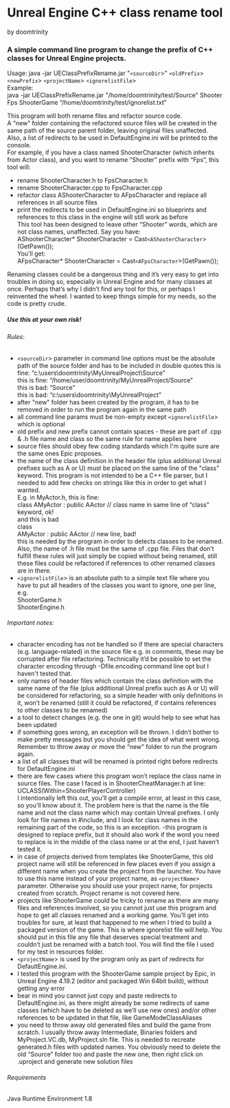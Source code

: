 # Unreal Engine C++ class rename tool  
by doomtrinity

### A simple command line program to change the prefix of C++ classes for Unreal Engine projects.  

Usage: java -jar UEClassPrefixRename.jar "`<sourceDir`>" `<oldPrefix`> `<newPrefix`> `<projectName`> `<ignorelistFile`>  
Example:  
java -jar UEClassPrefixRename.jar "/home/doomtrinity/test/Source" Shooter Fps ShooterGame “/home/doomtrinity/test/ignorelist.txt”  

This program will both rename files and refactor source code.  
A “new” folder containing the refactored source files will be created in the same path of the source parent folder, leaving original files unaffected. Also, a list of redirects to be used in DefaultEngine.ini will be printed to the console.  
For example, if you have a class named ShooterCharacter (which inherits from Actor class), and you want to rename “Shooter” prefix with “Fps”, this tool will:  
- rename ShooterCharacter.h to FpsCharacter.h
- rename ShooterCharacter.cpp to FpsCharacter.cpp
- refactor class AShooterCharacter to AFpsCharacter and replace all references in all source files
- print the redirects to be used in DefaultEngine.ini so blueprints and references to this class in the engine will still work as before  
This tool has been designed to leave other “Shooter” words, which are not class names, unaffected.
Say you have:  
AShooterCharacter* ShooterCharacter = Cast`<AShooterCharacter`>(GetPawn());  
You’ll get:  
AFpsCharacter* ShooterCharacter = Cast`<AFpsCharacter`>(GetPawn());  
  
Renaming classes could be a dangerous thing and it’s very easy to get into troubles in doing so, especially in Unreal Engine and for many classes at once. Perhaps that’s why I didn’t find any tool for this, or perhaps I reinvented the wheeI. I wanted to keep things simple for my needs, so the code is pretty crude.  
##### Use this at your own risk! 
  
###### Rules:  
- `<sourceDir`> parameter in command line options must be the absolute path of the source folder and has to be included in double quotes
this is fine: “c:\users\doomtrinity\MyUnrealProject\Source”  
this is fine: “/home/user/doomtrinity/MyUnrealProject/Source”  
this is bad: “Source”  
this is bad: “c:\users\doomtrinity\MyUnrealProject”  
- after "new" folder has been created by the program, it has to be removed in order to run the program again in the same path
- all command line params must be non-empty except `<ignorelistFile`> which is optional
- old prefix and new prefix cannot contain spaces - these are part of .cpp & .h file name and class so the same rule for name applies here
- source files should obey few coding standards which I'm quite sure are the same ones Epic proposes.
- the name of the class definition in the header file (plus additional Unreal prefixes such as A or U) must be placed on the same line of the "class" keyword. This program is not intended to be a C++ file parser, but I needed to add few checks on strings like this in order to get what I wanted.  
E.g. in MyActor.h, this is fine:  
class AMyActor : public AActor // class name in same line of “class” keyword, ok!  
and this is bad  
class  
           AMyActor : public AActor // new line, bad!  
this is needed by the program in order to detects classes to be renamed. Also, the name of .h file must be the same of .cpp file.   Files that don’t fulfill these rules will just simply be copied without being renamed, still these files could be refactored if references to other renamed classes are in there.
- `<ignorelistFile`> is an absolute path to a simple text file where you have to put all headers of the classes you want to ignore, one per line, e.g.  
ShooterGame.h  
ShooterEngine.h  
  
###### Important notes:
- character encoding has not be handled so if there are special characters (e.g. language-related) in the source file e.g. in comments, these may be corrupted after file refactoring. Technically it’d be possible to set the character encoding through \-Dfile.encoding command line opt but I haven't tested that.
- only names of header files which contain the class definition with the same name of the file (plus additional Unreal prefix such as A or U) will be considered for refactoring, so a simple header with only definitions in it, won’t be renamed (still it could be refactored, if contains references to other classes to be renamed) 
- a tool to detect changes (e.g. the one in git) would help to see what has been updated
- if something goes wrong, an exception will be thrown. I didn’t bother to make pretty messages but you should get the idea of what went wrong. Remember to throw away or move the “new” folder to run the program again.
- a list of all classes that will be renamed is printed right before redirects for DefaultEngine.ini
- there are few cases where this program won’t replace the class name in source files. The case I faced is in ShooterCheatManager.h at line:  
UCLASS(Within=ShooterPlayerController)  
I intentionally left this out, you’ll get a compile error, at least in this case, so you’ll know about it. The problem here is that the name is the file name and not the class name which may contain Unreal prefixes. I only look for file names in \#include, and I look  for class names in the remaining part of the code, so this is an exception.
-this program is designed to replace prefix, but it should also work if the word you need to replace is in the middle of the class name or at the end, I just haven’t tested it.
- in case of projects derived from templates like ShooterGame, this old project name will still be referenced in few places even if you assign a different name when you create the project from the launcher. You have to use this name instead of your project name, as `<projectName`> parameter. Otherwise you should use your project name, for projects created from scratch. Project rename is not covered here.
- projects like ShooterGame could be tricky to rename as there are many files and references involved, so you cannot just use this program and hope to get all classes renamed and a working game. You’ll get into troubles for sure, at least that happened to me when I tried to build a packaged version of the game. This is where ignorelist file will help. You should put in this file any file that deserves special treatment and couldn’t just be renamed with a batch tool. You will find the file I used for my test in resources folder.
- `<projectName`> is used by the program only as part of redirects for DefaultEngine.ini.
- I tested this program with the ShooterGame sample project by Epic, in Unreal Engine 4.19.2 (editor and packaged Win 64bit build), without getting any error
- bear in mind you cannot just copy and paste redirects to DefaultEngine.ini, as there might already be some redirects of same classes (which have to be deleted as we’ll use new ones) and/or other references to be updated in that file, like GameModeClassAliases
- you need to throw away old generated files and build the game from scratch. I usually throw away Intermediate, Binaries folders and MyProject.VC.db, MyProject.sln file. This is needed to recreate generated.h files with updated names. You obviously need to delete the old “Source” folder too and paste the new one, then right click on .uproject and generate new solution files

###### Requirements
Java Runtime Environment 1.8
